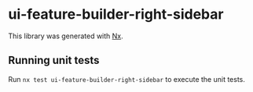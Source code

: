 # ui-feature-builder-right-sidebar

This library was generated with [Nx](https://nx.dev).

## Running unit tests

Run `nx test ui-feature-builder-right-sidebar` to execute the unit tests.

